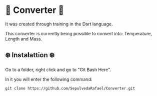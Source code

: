 # 📌 Converter 📌

It was created through training in the Dart language.

This converter is currently being possible to convert into: Temperature, Length and Mass.

## ❄️ Instalattion ❄️

Go to a folder, right click and go to "Git Bash Here".

In it you will enter the following command:

`git clone https://github.com/SepulvedaRafael/Converter.git`

